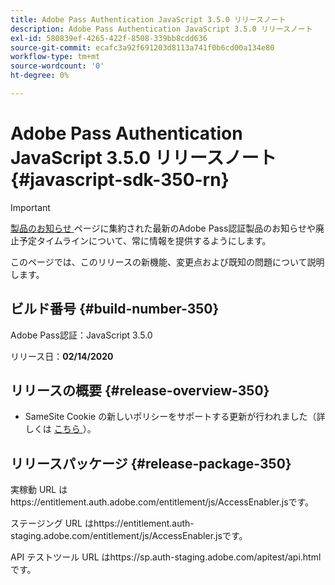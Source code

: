 ```yaml
---
title: Adobe Pass Authentication JavaScript 3.5.0 リリースノート
description: Adobe Pass Authentication JavaScript 3.5.0 リリースノート
exl-id: 580839ef-4265-422f-8508-339bb8cdd636
source-git-commit: ecafc3a92f691203d8113a741f0b6cd00a134e80
workflow-type: tm+mt
source-wordcount: '0'
ht-degree: 0%

---
```


# Adobe Pass Authentication JavaScript 3.5.0 リリースノート {#javascript-sdk-350-rn}

>[!IMPORTANT]
>
> [ 製品のお知らせ ](/help/authentication/product-announcements.md) ページに集約された最新のAdobe Pass認証製品のお知らせや廃止予定タイムラインについて、常に情報を提供するようにします。

このページでは、このリリースの新機能、変更点および既知の問題について説明します。

## ビルド番号 {#build-number-350}

Adobe Pass認証：JavaScript 3.5.0

リリース日：**02/14/2020**

## リリースの概要 {#release-overview-350}

* SameSite Cookie の新しいポリシーをサポートする更新が行われました（詳しくは [ こちら ](https://datatracker.ietf.org/doc/html/draft-ietf-httpbis-cookie-same-site-00)）。

## リリースパッケージ {#release-package-350}

実稼動 URL はhttps://entitlement.auth.adobe.com/entitlement/js/AccessEnabler.jsです。

ステージング URL はhttps://entitlement.auth-staging.adobe.com/entitlement/js/AccessEnabler.jsです。

API テストツール URL はhttps://sp.auth-staging.adobe.com/apitest/api.htmlです。
